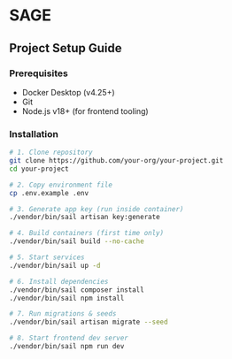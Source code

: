 # SAGE
## Project Setup Guide

### Prerequisites
- Docker Desktop (v4.25+)
- Git
- Node.js v18+ (for frontend tooling)

### Installation
```bash
# 1. Clone repository
git clone https://github.com/your-org/your-project.git
cd your-project

# 2. Copy environment file
cp .env.example .env

# 3. Generate app key (run inside container)
./vendor/bin/sail artisan key:generate

# 4. Build containers (first time only)
./vendor/bin/sail build --no-cache

# 5. Start services
./vendor/bin/sail up -d

# 6. Install dependencies
./vendor/bin/sail composer install
./vendor/bin/sail npm install

# 7. Run migrations & seeds
./vendor/bin/sail artisan migrate --seed

# 8. Start frontend dev server
./vendor/bin/sail npm run dev
